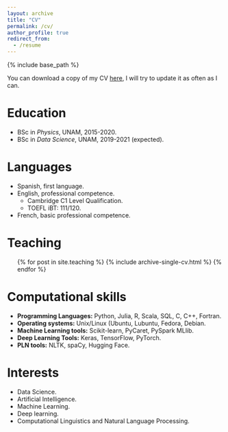 ```yaml
---
layout: archive
title: "CV"
permalink: /cv/
author_profile: true
redirect_from:
  - /resume
---
```


{% include base_path %}

You can download a copy of my CV [here](../files/CV_David.pdf), I will try to update it as often as I can.

Education
======
- BSc in *Physics*, UNAM, 2015-2020.
- BSc in *Data Science*, UNAM, 2019-2021 (expected).

Languages 
=====
- Spanish, first language.
- English, professional competence.
  - Cambridge C1 Level Qualification.
  - TOEFL iBT: 111/120.
- French, basic professional competence.

Teaching
======
  <ul>{% for post in site.teaching %}
    {% include archive-single-cv.html %}
  {% endfor %}</ul>
  
Computational skills
=====

- **Programming Languages:** Python, Julia, R, Scala, SQL, C, C++, Fortran.
- **Operating systems:** Unix/Linux (Ubuntu, Lubuntu, Fedora, Debian.
- **Machine Learning tools:** Scikit-learn, PyCaret, PySpark MLlib.
- **Deep Learning Tools:** Keras, TensorFlow, PyTorch.
- **PLN tools:**  NLTK, spaCy, Hugging Face.

Interests
=====
- Data Science.
- Artificial Intelligence.
- Machine Learning.
- Deep learning.
- Computational Linguistics and Natural Language Processing.